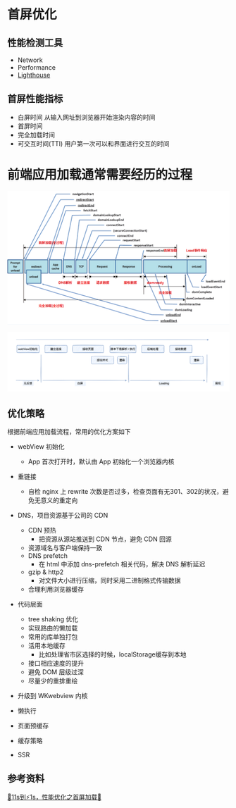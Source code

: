 # 首屏优化

## 性能检测工具

- Network
- Performance
- [Lighthouse](https://developers.google.com/web/tools/lighthouse/)

## 首屏性能指标

- 白屏时间
从输入网址到浏览器开始渲染内容的时间
- 首屏时间
- 完全加载时间
- 可交互时间(TTI)
用户第一次可以和界面进行交互的时间

# 前端应用加载通常需要经历的过程

![browser-first-page.png](./images/browser-first-page.png)

![first-load.png](./images/first-load.png)

## 优化策略

根据前端应用加载流程，常用的优化方案如下

- webView 初始化
    - App 首次打开时，默认由 App 初始化一个浏览器内核

- 重链接
    - 自检 nginx 上 rewrite 次数是否过多，检查页面有无301、302的状况，避免无意义的重定向

- DNS，项目资源基于公司的 CDN
  - CDN 预热
      - 把资源从源站推送到 CDN 节点，避免 CDN 回源
  - 资源域名与客户端保持一致
  - DNS prefetch
      - 在 html 中添加 dns-prefetch 相关代码，解决 DNS 解析延迟
  - gzip & http2
      - 对文件大小进行压缩，同时采用二进制格式传输数据
  - 合理利用浏览器缓存

- 代码层面
  - tree shaking 优化
  - 实现路由的懒加载
  - 常用的库单独打包
  - 活用本地缓存
    - 比如处理省市区选择的时候，localStorage缓存到本地
  - 接口相应速度的提升
  - 避免 DOM 层级过深
  - 尽量少的重排重绘

- 升级到 WKwebview 内核
- 懒执行
- 页面预缓存
- 缓存策略
- SSR


## 参考资料

[🐢11s到⚡1s，性能优化之首屏加载🚀](https://juejin.cn/post/6949896020788690958)

